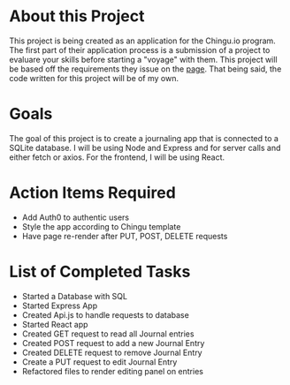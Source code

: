 # About this Project

This project is being created as an application for the Chingu.io program. The first part of their application process is a submission of a project to evaluare your skills before starting a "voyage" with them. This project will be based off the requirements they issue on the [page](https://github.com/chingu-voyages/soloproject-tier3-journal-app). That being said, the code written for this project will be of my own.

# Goals

The goal of this project is to create a journaling app that is connected to a SQLite database. I will be using Node and Express and for server calls and either fetch or axios. For the frontend, I will be using React. 

# Action Items Required

* Add Auth0 to authentic users
* Style the app according to Chingu template
* Have page re-render after PUT, POST, DELETE requests

# List of Completed Tasks

* Started a Database with SQL
* Started Express App
* Created Api.js to handle requests to database
* Started React app
* Created GET request to read all Journal entries
* Created POST request to add a new Journal Entry
* Created DELETE request to remove Journal Entry
* Create a PUT request to edit Journal Entry
* Refactored files to render editing panel on entries

